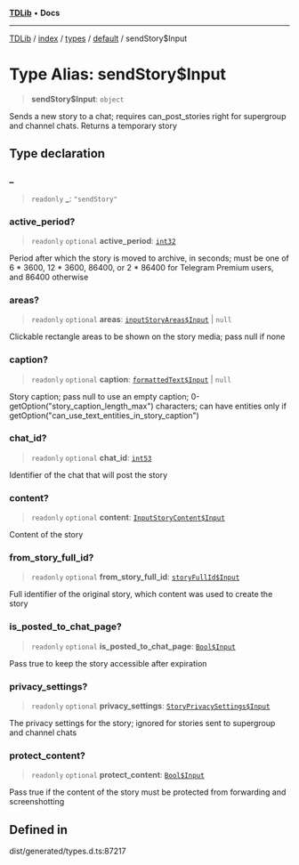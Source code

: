 [**TDLib**](../../../../../../README.md) • **Docs**

***

[TDLib](../../../../../../modules.md) / [index](../../../../../README.md) / [types](../../../README.md) / [default](../README.md) / sendStory$Input

# Type Alias: sendStory$Input

> **sendStory$Input**: `object`

Sends a new story to a chat; requires can_post_stories right for supergroup and channel chats. Returns a temporary story

## Type declaration

### \_

> `readonly` **\_**: `"sendStory"`

### active\_period?

> `readonly` `optional` **active\_period**: [`int32`](int32-1.md)

Period after which the story is moved to archive, in seconds; must be one of 6 * 3600, 12 * 3600, 86400, or 2 * 86400 for Telegram Premium users, and 86400 otherwise

### areas?

> `readonly` `optional` **areas**: [`inputStoryAreas$Input`](inputStoryAreas$Input-1.md) \| `null`

Clickable rectangle areas to be shown on the story media; pass null if none

### caption?

> `readonly` `optional` **caption**: [`formattedText$Input`](formattedText$Input-1.md) \| `null`

Story caption; pass null to use an empty caption; 0-getOption("story_caption_length_max") characters; can have entities only if getOption("can_use_text_entities_in_story_caption")

### chat\_id?

> `readonly` `optional` **chat\_id**: [`int53`](int53-1.md)

Identifier of the chat that will post the story

### content?

> `readonly` `optional` **content**: [`InputStoryContent$Input`](InputStoryContent$Input.md)

Content of the story

### from\_story\_full\_id?

> `readonly` `optional` **from\_story\_full\_id**: [`storyFullId$Input`](storyFullId$Input-1.md)

Full identifier of the original story, which content was used to create the story

### is\_posted\_to\_chat\_page?

> `readonly` `optional` **is\_posted\_to\_chat\_page**: [`Bool$Input`](Bool$Input.md)

Pass true to keep the story accessible after expiration

### privacy\_settings?

> `readonly` `optional` **privacy\_settings**: [`StoryPrivacySettings$Input`](StoryPrivacySettings$Input.md)

The privacy settings for the story; ignored for stories sent to supergroup and channel chats

### protect\_content?

> `readonly` `optional` **protect\_content**: [`Bool$Input`](Bool$Input.md)

Pass true if the content of the story must be protected from forwarding and screenshotting

## Defined in

dist/generated/types.d.ts:87217
